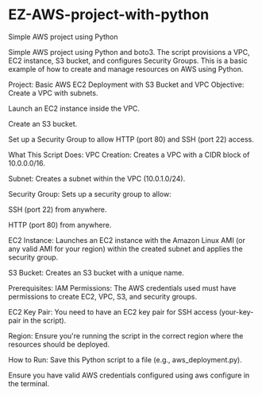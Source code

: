 # EZ-AWS-project-with-python
Simple AWS project using Python

Simple AWS project using Python and boto3. The script provisions a VPC, EC2 instance, S3 bucket, and configures Security Groups. This is a basic example of how to create and manage resources on AWS using Python.

Project: Basic AWS EC2 Deployment with S3 Bucket and VPC
Objective:
Create a VPC with subnets.

Launch an EC2 instance inside the VPC.

Create an S3 bucket.

Set up a Security Group to allow HTTP (port 80) and SSH (port 22) access.

What This Script Does:
VPC Creation: Creates a VPC with a CIDR block of 10.0.0.0/16.

Subnet: Creates a subnet within the VPC (10.0.1.0/24).

Security Group: Sets up a security group to allow:

SSH (port 22) from anywhere.

HTTP (port 80) from anywhere.

EC2 Instance: Launches an EC2 instance with the Amazon Linux AMI (or any valid AMI for your region) within the created subnet and applies the security group.

S3 Bucket: Creates an S3 bucket with a unique name.

Prerequisites:
IAM Permissions: The AWS credentials used must have permissions to create EC2, VPC, S3, and security groups.

EC2 Key Pair: You need to have an EC2 key pair for SSH access (your-key-pair in the script).

Region: Ensure you're running the script in the correct region where the resources should be deployed.

How to Run:
Save this Python script to a file (e.g., aws_deployment.py).

Ensure you have valid AWS credentials configured using aws configure in the terminal.

